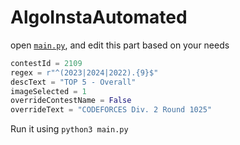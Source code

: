 # AlgoInstaAutomated

open [`main.py`](./main.py), and edit this part based on your needs

```py
contestId = 2109
regex = r"^(2023|2024|2022).{9}$"
descText = "TOP 5 - Overall"
imageSelected = 1
overrideContestName = False
overrideText = "CODEFORCES Div. 2 Round 1025"
```

Run it using `python3 main.py`